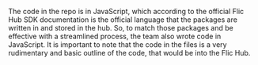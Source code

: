  The code in the repo is in JavaScript, which according to the official Flic Hub SDK documentation is the official language that the packages are written in and stored in the hub. So, to match those packages and be effective with a streamlined process, the team also wrote code in JavaScript. It is important to note that the code in the files is a very rudimentary and basic outline of the code, that would be into the Flic Hub.  
